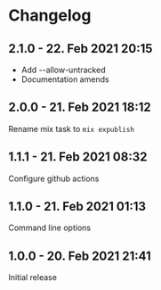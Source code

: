 # Changelog

<!-- %% CHANGELOG_ENTRIES %% -->

## 2.1.0 - 22. Feb 2021 20:15

- Add --allow-untracked
- Documentation amends


## 2.0.0 - 21. Feb 2021 18:12

Rename mix task to `mix expublish`


## 1.1.1 - 21. Feb 2021 08:32

Configure github actions


## 1.1.0 - 21. Feb 2021 01:13

Command line options


## 1.0.0 - 20. Feb 2021 21:41

Initial release


